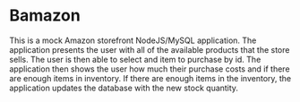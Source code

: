 # Bamazon
This is a mock Amazon storefront NodeJS/MySQL application.
The application presents the user with all of the available products  that the store sells. The user is then able to select and item to purchase by id. The application then shows the user how much their purchase costs and if there are enough items in inventory. If there are enough items in the inventory, the application updates the database with the new stock quantity.
